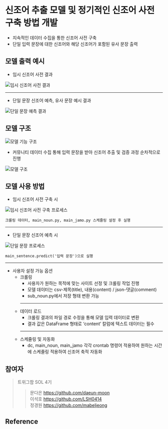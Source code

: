 # 신조어 추출 모델 및 정기적인 신조어 사전 구축 방법 개발
- 지속적인 데이터 수집을 통한 신조어 사전 구축  
- 단일 입력 문장에 대한 신조어와 해당 신조어가 포함된 유사 문장 출력  
## 모델 출력 예시
- 임시 신조어 사전 결과 

![임시 신조어 사전 결과](https://github.com/twigfarm/letr-sol-New-Words-Detector/assets/123911402/b40aef73-7f8a-44c8-89ae-c9505a07f7b9)
* * *
- 단일 문장 신조어 예측, 유사 문장 예시 결과  

![단일 문장 예측 결과](https://github.com/twigfarm/letr-sol-New-Words-Detector/assets/123911402/8a05b521-bf32-43fa-bdb0-6b0f608d072a)
## 모델 구조


![모델 기능 구조](https://github.com/twigfarm/letr-sol-New-Words-Detector/assets/123911402/4eea3695-3ddb-4be4-a04a-bb92e83ef730)
- 커뮤니티 데이터 수집 통해 입력 문장을 받아 신조어 추출 및 검증 과정 순차적으로 진행    

![모델 구조](https://github.com/twigfarm/letr-sol-New-Words-Detector/assets/123911402/827a77ba-cbb3-4ead-96bc-da0aa56a301b)
## 모델 사용 방법 
- 임시 신조어 사전 구축 시

![임시 신조어 사전 구축 프로세스](https://github.com/twigfarm/letr-sol-New-Words-Detector/assets/123911402/b97a0452-94aa-435e-8638-2564e0794371)  
  
    크롤링 데이터, main_noun.py, main_jamo.py 스케쥴링 설정 후 실행
* * *  
- 단일 문장 신조어 예측 시 

![단일 문장 프로세스](https://github.com/twigfarm/letr-sol-New-Words-Detector/assets/123911402/1241733d-51a8-48e0-9925-034c02154dcd)

    main_sentence.predict('입력 문장')으로 실행
    
* * *
- 사용자 설정 가능 옵션   
  - 크롤링  
    - 사용자가 원하는 목적에 맞는 사이트 선정 및 크롤링 작업 진행
    - 모델 데이터는 csv-제목(title), 내용(content) / json-댓글(comment)
    - sub_noun.py에서 저장 형태 변환 가능
    * * *
  - 데이터 로드
    - 크롤링 결과의 파일 경로 수정을 통해 모델 입력 데이터로 변환
    - 결과 값은 DataFrame 형태로 ‘content’ 칼럼에 텍스트 데이터는 필수
    * * *
  - 스케쥴링 및 자동화
    - dc, main_noun, main_jamo 각각 crontab 명령어 적용하여 원하는 시간에 스케줄링 적용하여 신조어 축적 자동화 
## 참여자 
> 트위그팜 SOL 4기  
> > 문다은 https://github.com/daeun-moon   
이석호 https://github.com/LSH0414   
정경원 https://github.com/mabeljeong
## Reference
